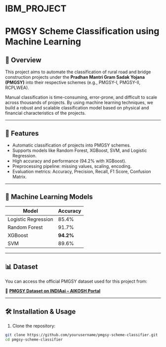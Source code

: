 # IBM_PROJECT
# PMGSY Scheme Classification using Machine Learning

## 📌 Overview

This project aims to automate the classification of rural road and bridge construction projects under the **Pradhan Mantri Gram Sadak Yojana (PMGSY)** into their respective schemes (e.g., PMGSY-I, PMGSY-II, RCPLWEA). 

Manual classification is time-consuming, error-prone, and difficult to scale across thousands of projects. By using machine learning techniques, we build a robust and scalable classification model based on physical and financial characteristics of the projects.

---

## 🚀 Features

- Automatic classification of projects into PMGSY schemes.
- Supports models like Random Forest, XGBoost, SVM, and Logistic Regression.
- High accuracy and performance (94.2% with XGBoost).
- Preprocessing pipeline: missing values, scaling, encoding.
- Evaluation metrics: Accuracy, Precision, Recall, F1 Score, Confusion Matrix.

---

## 🧠 Machine Learning Models

| Model              | Accuracy |
|-------------------|----------|
| Logistic Regression | 85.4%   |
| Random Forest       | 91.7%   |
| XGBoost             | **94.2%** |
| SVM                 | 89.6%   |

---

## 📊 Dataset

You can access the official PMGSY dataset used for this project from:

🔗 **[PMGSY Dataset on INDIAai – AIKOSH Portal](https://aikosh.indiaai.gov.in/web/datasets/details/pradhan_mantri_gram_sadak_yojna_pmgsy.html)**

---

## 🛠️ Installation & Usage

1. Clone the repository:

```bash
git clone https://github.com/yourusername/pmgsy-scheme-classifier.git
cd pmgsy-scheme-classifier
